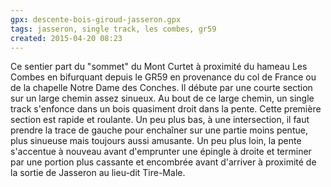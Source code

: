 ```yaml
---
gpx: descente-bois-giroud-jasseron.gpx
tags: jasseron, single track, les combes, gr59
created: 2015-04-20 08:23
---
```


Ce sentier part du "sommet" du Mont Curtet à proximité du hameau Les Combes en
bifurquant depuis le GR59 en provenance du col de France ou de la chapelle Notre
Dame des Conches. Il débute par une courte section sur un large chemin assez
sinueux. Au bout de ce large chemin, un single track s'enfonce dans un bois
quasiment droit dans la pente.  Cette première section est rapide et roulante.
Un peu plus bas, à une intersection, il faut prendre la trace de gauche pour
enchaîner sur une partie moins pentue, plus sinueuse mais toujours aussi
amusante. Un peu plus loin, la pente s'accentue à nouveau avant d'emprunter une
épingle à droite et terminer par une portion plus cassante et encombrée avant d'arriver à
proximité de la sortie de Jasseron au lieu-dit Tire-Male.
